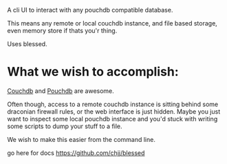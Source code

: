 A cli UI to interact with any pouchdb compatible database. 

This means any remote or local couchdb instance, and file based storage, even memory store if thats you'r thing.

Uses blessed.

# What we wish to accomplish: 

[Couchdb](http://couchdb.com) and [Pouchdb](http://pouchdb.com) are awesome. 

Often though, access to a remote couchdb instance is sitting behind some draconian firewall rules, or the web interface is just hidden. Maybe you just want to inspect some local pouchdb instance and you'd stuck with writing some scripts to dump your stuff to a file.

We wish to make this easier from the command line.


go here for docs https://github.com/chjj/blessed